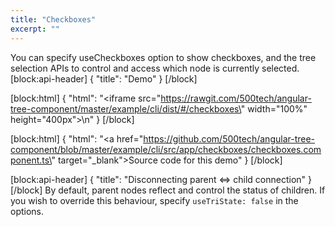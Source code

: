 ```yaml
---
title: "Checkboxes"
excerpt: ""
---
```

You can specify useCheckboxes option to show checkboxes, and the tree selection APIs to control and access which node is currently selected.
[block:api-header]
{
  "title": "Demo"
}
[/block]

[block:html]
{
  "html": "<iframe src=\"https://rawgit.com/500tech/angular-tree-component/master/example/cli/dist/#/checkboxes\" width=\"100%\" height=\"400px\"></iframe>\n"
}
[/block]

[block:html]
{
  "html": "<a href=\"https://github.com/500tech/angular-tree-component/blob/master/example/cli/src/app/checkboxes/checkboxes.component.ts\" target=\"_blank\">Source code for this demo</a>"
}
[/block]

[block:api-header]
{
  "title": "Disconnecting parent <=> child connection"
}
[/block]
By default, parent nodes reflect and control the status of children.
If you wish to override this behaviour, specify `useTriState: false` in the options.